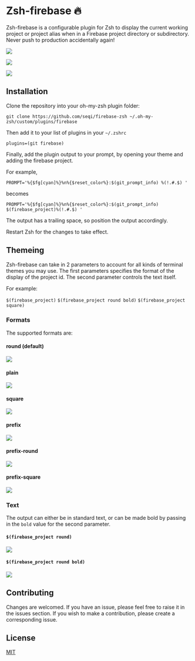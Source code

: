 # Zsh-firebase :fire:

Zsh-firebase is a configurable plugin for Zsh to display the current working project or project alias when in a Firebase project directory or subdirectory. Never push to production accidentally again! 

![](https://i.imgur.com/9jjJ9Az.jpg)

![](https://i.imgur.com/USaOJ2G.jpg)

![](https://i.imgur.com/0yp2zMB.jpg)

## Installation

Clone the repository into your oh-my-zsh plugin folder:

`git clone https://github.com/seqi/firebase-zsh ~/.oh-my-zsh/custom/plugins/firebase`

Then add it to your list of plugins in your `~/.zshrc`

`plugins=(git firebase)`

Finally, add the plugin output to your prompt, by opening your theme and adding the firebase project.

For example, 

`PROMPT='%{$fg[cyan]%}%n%{$reset_color%}:$(git_prompt_info) %(!.#.$) '`

becomes

`PROMPT='%{$fg[cyan]%}%n%{$reset_color%}:$(git_prompt_info) $(firebase_project)%(!.#.$) '`

The output has a trailing space, so position the output accordingly. 

Restart Zsh for the changes to take effect.

## Themeing

Zsh-firebase can take in 2 parameters to account for all kinds of terminal themes you may use. The first parameters specifies the format of the display of the project id. The second parameter controls the text itself.

For example:

`$(firebase_project)`
`$(firebase_project round bold)`
`$(firebase_project square)`

### Formats
The supported formats are:

#### round (default)
![](https://i.imgur.com/iTb74H6.jpg)

#### plain 
![](https://i.imgur.com/xnYmpE1.jpg)

#### square 
![](https://i.imgur.com/lW8uN2T.jpg)

#### prefix 
![](https://i.imgur.com/cYRVdmP.jpg)

#### prefix-round
![](https://i.imgur.com/6GxbMwX.jpg)

#### prefix-square 
![](https://i.imgur.com/YmhNGi9.jpg)

### Text

The output can either be in standard text, or can be made bold by passing in the `bold` value for the second parameter.

#### `$(firebase_project round)` 

![](https://i.imgur.com/iTb74H6.jpg)

#### `$(firebase_project round bold)` 

![](https://i.imgur.com/dbeNDSf.jpg)

## Contributing

Changes are welcomed. If you have an issue, please feel free to raise it in the issues section. If you wish to make a contribution, please create a corresponding issue. 

## License 
[MIT](https://choosealicense.com/licenses/mit/)